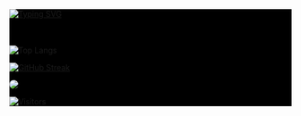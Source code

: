 <div allign = "centre" style="text-allign: center;  background-color: black; " >

<div allign = "centre" style="text-allign: center;" >
<a href="https://git.io/typing-svg"><img src="https://readme-typing-svg.demolab.com?font=Source+Code+Pro&size=24&duration=2000&pause=500&color=2859BC&background=0010FF00&multiline=true&width=435&height=90&lines=Brajendra+Suman;BTech+%40+IIT-Guwahati;MERN%7CBLOCKCHAIN;+++++" alt="Typing SVG" /></a>
</div>

</br>
</br>

<div allign = "centre" style="text-allign: center; border-radius:100px;" >

![Top Langs](https://github-readme-stats-sigma-five.vercel.app/api/top-langs/?username=s-brajendra&layout=compact&hide=ejs&theme=dark)

</div>

<div allign = "centre" style="text-allign: center;" >

[![GitHub Streak](https://streak-stats.demolab.com/?user=s-brajendra&starting_year=2023&border_radius=50&theme=dark)](https://git.io/streak-stats)

</div>

 <img style = "border-radius:100px;" src="https://github-readme-activity-graph.vercel.app/graph?username=s-brajendra&theme=react-dark&bg_color=20232a&hide_border=true"  />

<!-- <h2 allign="center">👨‍💻 Repositories 👨‍💻</h2>
<br>
<div width="100%" allign="center">
  <a allign="left" href="https://github.com/zumrudu-anka/Algorithms" title="Algorithms"><img allign="left" height="115" src="https://github-readme-stats.vercel.app/api/pin/?username=zumrudu-anka&repo=Algorithms&theme=react&border_color=61dafb&border_radius=10"></a><a allign="right" href="https://github.com/zumrudu-anka/DataStructures" title="Data Structures"><img allign="right" height="115" src="https://github-readme-stats.vercel.app/api/pin/?username=zumrudu-anka&repo=DataStructures&theme=react&border_color=61dafb&border_radius=10"></a>
</div>
<br/><br/><br/><br/><br/><br/>
<div width="100%" allign="center">
  <a allign="left" href="https://github.com/zumrudu-anka/Turkce-Heceleme-CPP" title="Turkce-Heceleme-CPP"><img allign="left" height="115" src="https://github-readme-stats.vercel.app/api/pin/?username=zumrudu-anka&repo=Turkce-Heceleme-CPP&theme=react&border_color=61dafb&border_radius=10"></a>
  <a allign="right" href="https://github.com/zumrudu-anka/CopyMoveForgeryDetectionWithDCT" title="Copy&Move Forgery Detection With DCT"><img allign="right" height="115" src="https://github-readme-stats.vercel.app/api/pin/?username=zumrudu-anka&repo=CopyMoveForgeryDetectionWithDCT&theme=react&border_color=61dafb&border_radius=10"></a>
</div>
<br/><br/><br/><br/><br/><br/>
<div width="100%" allign="center">
  <a allign="left" href="https://github.com/zumrudu-anka/cpp-openmp-needleman-wunsch" title="Needleman Wunsch Algorithm With OpenMP"><img allign="left" height="115" src="https://github-readme-stats.vercel.app/api/pin/?username=zumrudu-anka&repo=cpp-openmp-needleman-wunsch&theme=react&border_color=61dafb&border_radius=10"></a>
  <a allign="right" href="https://github.com/zumrudu-anka/javascript-minesweeper" title="Minesweeper"><img allign="right" height="115" src="https://github-readme-stats.vercel.app/api/pin/?username=zumrudu-anka&repo=javascript-minesweeper&theme=react&border_color=61dafb&border_radius=10"></a>
</div>
<br/><br/><br/><br/><br/><br/>

<h4 allign="center">
  <a href="https://github.com/zumrudu-anka?tab=repositories" title="Show Repositories">🔎 Show More 🔍</a>
</h4>


**zumrudu-anka/zumrudu-anka** is a ✨ _special_ ✨ repository because its `README.md` (this file) appears on your GitHub profile.

Here are some ideas to get you started:

- 🔭 I’m currently working on ...
- 🌱 I’m currently learning ...
- 👯 I’m looking to collaborate on ...
- 🤔 I’m looking for help with ...
- 💬 Ask me about ...
- 📫 How to reach me: ...
- 😄 Pronouns: ...
- ⚡ Fun fact: ...


 -->

<span allign="right">

![Visitors](https://api.visitorbadge.io/api/visitors?path=https%3A%2F%2Fgithub.com%2Fs-brajendra%2Fs-brajendra&label=VISITOR&countColor=%23263759&style=flat-square)

</span>

</div>
